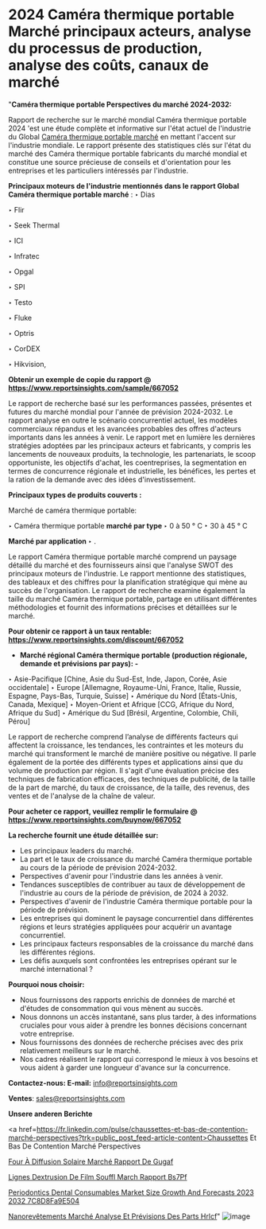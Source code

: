 # 2024 Caméra thermique portable Marché principaux acteurs, analyse du processus de production, analyse des coûts, canaux de marché

"<strong>Caméra thermique portable Perspectives du marché 2024-2032:</strong>

Rapport de recherche sur le marché mondial Caméra thermique portable 2024 'est une étude complète et informative sur l'état actuel de l'industrie du Global <a href=https://www.reportsinsights.com/sample/667052>Caméra thermique portable marché</a> en mettant l'accent sur l'industrie mondiale. Le rapport présente des statistiques clés sur l'état du marché des Caméra thermique portable fabricants du marché mondial et constitue une source précieuse de conseils et d'orientation pour les entreprises et les particuliers intéressés par l'industrie.

<strong>Principaux moteurs de l'industrie mentionnés dans le rapport Global Caméra thermique portable marché</strong> :
‣ Dias

‣ Flir

‣ Seek Thermal

‣ ICI

‣ Infratec

‣ Opgal

‣ SPI

‣ Testo

‣ Fluke

‣ Optris

‣ CorDEX

‣ Hikvision,

<strong>Obtenir un exemple de copie du rapport @ <a href=https://www.reportsinsights.com/sample/667052>https://www.reportsinsights.com/sample/667052</a></strong>

Le rapport de recherche basé sur les performances passées, présentes et futures du marché mondial pour l'année de prévision 2024-2032. Le rapport analyse en outre le scénario concurrentiel actuel, les modèles commerciaux répandus et les avancées probables des offres d'acteurs importants dans les années à venir. Le rapport met en lumière les dernières stratégies adoptées par les principaux acteurs et fabricants, y compris les lancements de nouveaux produits, la technologie, les partenariats, le scoop opportuniste, les objectifs d'achat, les coentreprises, la segmentation en termes de concurrence régionale et industrielle, les bénéfices, les pertes et la ration de la demande avec des idées d'investissement.

<strong>Principaux types de produits couverts :</strong>

Marché de caméra thermique portable:

‣  Caméra thermique portable <strong> marché <strong> par type </strong> </strong>
‣ 0 à 50 ° C
‣ 30 à 45 ° C

<strong>Marché par application </strong>
‣ .

Le rapport Caméra thermique portable marché comprend un paysage détaillé du marché et des fournisseurs ainsi que l'analyse SWOT des principaux moteurs de l'industrie. Le rapport mentionne des statistiques, des tableaux et des chiffres pour la planification stratégique qui mène au succès de l'organisation. Le rapport de recherche examine également la taille du marché Caméra thermique portable, partage en utilisant différentes méthodologies et fournit des informations précises et détaillées sur le marché.

<strong>Pour obtenir ce rapport à un taux rentable: <a href=https://www.reportsinsights.com/discount/667052>https://www.reportsinsights.com/discount/667052</a></strong>
<ul>
  <li><strong>Marché régional Caméra thermique portable (production régionale, demande et prévisions par pays): -</strong></li>
</ul>
‣ Asie-Pacifique [Chine, Asie du Sud-Est, Inde, Japon, Corée, Asie occidentale]
‣ Europe [Allemagne, Royaume-Uni, France, Italie, Russie, Espagne, Pays-Bas, Turquie, Suisse]
‣ Amérique du Nord [États-Unis, Canada, Mexique]
‣ Moyen-Orient et Afrique [CCG, Afrique du Nord, Afrique du Sud]
‣ Amérique du Sud [Brésil, Argentine, Colombie, Chili, Pérou]

Le rapport de recherche comprend l’analyse de différents facteurs qui affectent la croissance, les tendances, les contraintes et les moteurs du marché qui transforment le marché de manière positive ou négative. Il parle également de la portée des différents types et applications ainsi que du volume de production par région. Il s'agit d'une évaluation précise des techniques de fabrication efficaces, des techniques de publicité, de la taille de la part de marché, du taux de croissance, de la taille, des revenus, des ventes et de l'analyse de la chaîne de valeur.

<strong>Pour acheter ce rapport, veuillez remplir le formulaire @   <a href=https://www.reportsinsights.com/buynow/667052>https://www.reportsinsights.com/buynow/667052</a></strong>

<strong>La recherche fournit une étude détaillée sur:</strong>
<ul>
  <li>Les principaux leaders du marché.</li>
  <li>La part et le taux de croissance du marché Caméra thermique portable au cours de la période de prévision 2024-2032.</li>
  <li>Perspectives d'avenir pour l'industrie dans les années à venir.</li>
  <li>Tendances susceptibles de contribuer au taux de développement de l'industrie au cours de la période de prévision, de 2024 à 2032.</li>
  <li>Perspectives d'avenir de l'industrie Caméra thermique portable pour la période de prévision.</li>
  <li>Les entreprises qui dominent le paysage concurrentiel dans différentes régions et leurs stratégies appliquées pour acquérir un avantage concurrentiel.</li>
  <li>Les principaux facteurs responsables de la croissance du marché dans les différentes régions.</li>
  <li>Les défis auxquels sont confrontées les entreprises opérant sur le marché international ?</li>
</ul>
<strong>Pourquoi nous choisir:</strong>
<ul>
  <li>Nous fournissons des rapports enrichis de données de marché et d'études de consommation qui vous mènent au succès.</li>
  <li>Nous donnons un accès instantané, sans plus tarder, à des informations cruciales pour vous aider à prendre les bonnes décisions concernant votre entreprise.</li>
  <li>Nous fournissons des données de recherche précises avec des prix relativement meilleurs sur le marché.</li>
  <li>Nos cadres réalisent le rapport qui correspond le mieux à vos besoins et vous aident à garder une longueur d'avance sur la concurrence.</li>
</ul>
<strong>Contactez-nous:
</strong><strong>E-mail:</strong> <a href=mailto:info@reportsinsights.com>info@reportsinsights.com</a>

<strong>Ventes</strong>: <a href=mailto:sales@reportsinsights.com>sales@reportsinsights.com</a>

<strong>Unsere anderen Berichte</strong>

<a href=https://fr.linkedin.com/pulse/chaussettes-et-bas-de-contention-marché-perspectives?trk=public_post_feed-article-content>Chaussettes Et Bas De Contention Marché Perspectives</a>

<a href=https://fr.linkedin.com/pulse/four-à-diffusion-solaire-marché-rapport-de-gugaf/>Four À Diffusion Solaire Marché Rapport De Gugaf</a>

<a href=https://www.linkedin.com/pulse/lignes-dextrusion-de-film-souffl%C3%A9-march%C3%A9-rapport-bs7pf/>Lignes Dextrusion De Film Souffl March Rapport Bs7Pf</a>

<a href=https://medium.com/@avinashsinha2456/periodontics-dental-consumables-market-size-growth-and-forecasts-2023-2032-7c8d8fa9e504>Periodontics Dental Consumables Market Size Growth And Forecasts 2023 2032 7C8D8Fa9E504</a>

<a href=https://fr.linkedin.com/pulse/nanorevêtements-marché-analyse-et-prévisions-des-parts-hrlcf/>Nanorevêtements Marché Analyse Et Prévisions Des Parts Hrlcf</a>"
![image](https://github.com/daminid12/RImarketgrowth/assets/158430485/08c04546-142a-4e19-92eb-341e177c54cc)

